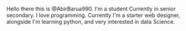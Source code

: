 Hello there this is @AbirBarua990. I'm a student
Currently in senior secondary. I love programming.
Currently I'm a starter web designer, alongside
I'm learning python, and very interested in data
Science.

<!---
AbirBarua990/AbirBarua990 is a ✨ special ✨ repository because its `README.md` (this file) appears on your GitHub profile.
You can click the Preview link to take a look at your changes.
--->
